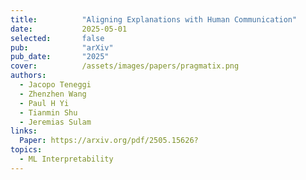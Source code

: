 ```yaml
---
title:          "Aligning Explanations with Human Communication"
date:           2025-05-01
selected:       false
pub:            "arXiv"
pub_date:       "2025"
cover:          /assets/images/papers/pragmatix.png
authors:
  - Jacopo Teneggi
  - Zhenzhen Wang
  - Paul H Yi
  - Tianmin Shu
  - Jeremias Sulam
links:
  Paper: https://arxiv.org/pdf/2505.15626?
topics:
  - ML Interpretability
---
```


